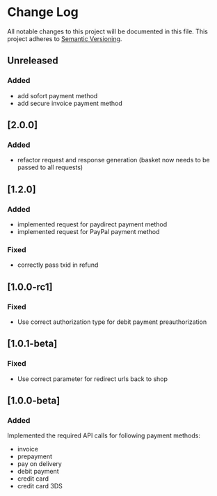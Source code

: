 # Change Log
All notable changes to this project will be documented in this file.
This project adheres to [Semantic Versioning](http://semver.org/).

## Unreleased

### Added

* add sofort payment method
* add secure invoice payment method

## [2.0.0]
### Added
* refactor request and response generation (basket now needs to be passed to all requests)

## [1.2.0]
### Added
* implemented request for paydirect payment method
* implemented request for PayPal payment method

### Fixed
* correctly pass txid in refund

## [1.0.0-rc1]
### Fixed

* Use correct authorization type for debit payment preauthorization

## [1.0.1-beta]
### Fixed

* Use correct parameter for redirect urls back to shop

## [1.0.0-beta]
### Added

Implemented the required API calls for following payment methods:

* invoice
* prepayment
* pay on delivery
* debit payment
* credit card
* credit card 3DS
